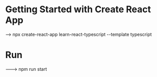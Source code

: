 # Getting Started with Create React App

--> npx create-react-app learn-react-typescript --template typescript


# Run
---> npm run start

